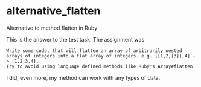 # alternative_flatten
Alternative to method flatten in Ruby

This is the answer to the test task.
The assignment was
```
Write some code, that will flatten an array of arbitrarily nested arrays of integers into a flat array of integers. e.g. [[1,2,[3]],4] -> [1,2,3,4].
Try to avoid using language defined methods like Ruby's Array#flatten.
```
I did, even more, my method can work with any types of data.
